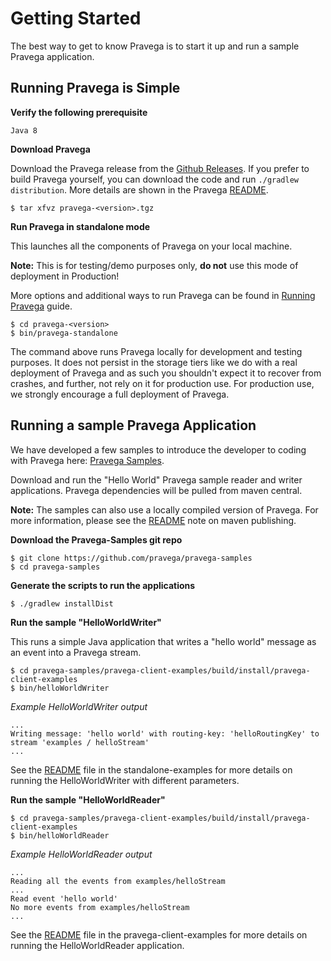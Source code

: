 <!--
Copyright Pravega Authors.

Licensed under the Apache License, Version 2.0 (the "License");
you may not use this file except in compliance with the License.
You may obtain a copy of the License at

    http://www.apache.org/licenses/LICENSE-2.0

Unless required by applicable law or agreed to in writing, software
distributed under the License is distributed on an "AS IS" BASIS,
WITHOUT WARRANTIES OR CONDITIONS OF ANY KIND, either express or implied.
See the License for the specific language governing permissions and
limitations under the License.
-->
# Getting Started


The best way to get to know Pravega is to start it up and run a sample Pravega
application.

## Running Pravega is Simple


**Verify the following prerequisite**

```
Java 8
```

**Download Pravega**

Download the Pravega release from the [Github Releases](https://github.com/pravega/pravega/releases).
If you prefer to build Pravega yourself, you can download the code and run `./gradlew distribution`. More
details are shown in the Pravega [README](https://github.com/pravega/pravega/blob/master/README.md).

```
$ tar xfvz pravega-<version>.tgz
```

**Run Pravega in standalone mode**

This launches all the components of Pravega on your local machine.

**Note:** This is for testing/demo purposes only, **do not** use this mode of deployment
in Production!

More options and additional ways to run Pravega can be found in [Running Pravega](deployment/deployment.md) guide.

```
$ cd pravega-<version>
$ bin/pravega-standalone
```

The command above runs Pravega locally for development and testing purposes. It does not persist in the storage tiers like we do with a real deployment of Pravega and as such you shouldn't expect it to recover from crashes, and further, not rely on it for production use. For production use, we strongly encourage a full deployment of Pravega.

## Running a sample Pravega Application

We have developed a few samples to introduce the developer to coding with Pravega here: [Pravega Samples](https://github.com/pravega/pravega-samples).

Download and run the "Hello World" Pravega sample reader and writer applications. Pravega
dependencies will be pulled from maven central.

**Note:** The samples can also use a locally compiled version of Pravega. For more information,
please see the [README](../../../README.md) note on maven publishing.

**Download the Pravega-Samples git repo**

```
$ git clone https://github.com/pravega/pravega-samples
$ cd pravega-samples
```

**Generate the scripts to run the applications**

```
$ ./gradlew installDist
```

**Run the sample "HelloWorldWriter"**

This runs a simple Java application that writes a "hello world" message
        as an event into a Pravega stream.
```
$ cd pravega-samples/pravega-client-examples/build/install/pravega-client-examples
$ bin/helloWorldWriter
```
_Example HelloWorldWriter output_
```
...
Writing message: 'hello world' with routing-key: 'helloRoutingKey' to stream 'examples / helloStream'
...
```
See the [README](https://github.com/pravega/pravega-samples/blob/v0.4.0/pravega-client-examples/README.md) file in the standalone-examples for more details
    on running the HelloWorldWriter with different parameters.

**Run the sample "HelloWorldReader"**

```
$ cd pravega-samples/pravega-client-examples/build/install/pravega-client-examples
$ bin/helloWorldReader
```

_Example HelloWorldReader output_
```
...
Reading all the events from examples/helloStream
...
Read event 'hello world'
No more events from examples/helloStream
...
```

See the [README](https://github.com/pravega/pravega-samples/blob/v0.4.0/pravega-client-examples/README.md) file in the pravega-client-examples for more details on running the
    HelloWorldReader application.

